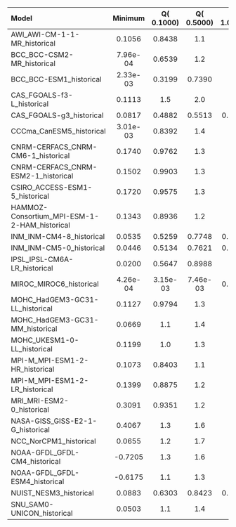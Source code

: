Model | Minimum | Q( 0.1000) | Q( 0.5000) | Q( 1.0000) | Q(    5.0) | Q(   10.0) | Q(   25.0) | Q(   50.0) | Q(   75.0) | Q(   90.0) | Q(   95.0) | Q(   99.0) | Q(   99.5) | Q(   99.9) | Maximum
 :-- |  :--:  |  :--:  |  :--:  |  :--:  |  :--:  |  :--:  |  :--:  |  :--:  |  :--:  |  :--:  |  :--:  |  :--:  |  :--:  |  :--:  |  :--: 
AWI_AWI-CM-1-1-MR_historical |  0.1056 |  0.8438 |     1.1 |     1.4 |     2.5 |     3.2 |     5.0 |     7.5 |    10.6 |    14.4 |    16.7 |    20.5 |    21.9 |    24.5 |    43.5
BCC_BCC-CSM2-MR_historical |  7.96e-04 |  0.6539 |     1.2 |     1.5 |     2.7 |     3.4 |     5.0 |     7.4 |    10.3 |    14.0 |    16.2 |    19.8 |    21.1 |    23.4 |    42.4
BCC_BCC-ESM1_historical |  2.33e-03 |  0.3199 |  0.7390 |     1.0 |     2.2 |     2.9 |     4.5 |     6.8 |     9.7 |    13.2 |    15.4 |    19.0 |    20.3 |    22.5 |    35.0
CAS_FGOALS-f3-L_historical |  0.1113 |     1.5 |     2.0 |     2.2 |     3.3 |     4.1 |     5.8 |     8.2 |    11.2 |    14.6 |    16.7 |    20.4 |    21.7 |    24.4 |    45.1
CAS_FGOALS-g3_historical |  0.0817 |  0.4882 |  0.5513 |  0.5517 |     2.9 |     3.8 |     5.6 |     7.9 |    10.8 |    14.0 |    16.0 |    19.3 |    20.5 |    22.6 |    52.5
CCCma_CanESM5_historical |  3.01e-03 |  0.8392 |     1.4 |     1.7 |     2.8 |     3.6 |     5.4 |     7.9 |    10.8 |    14.5 |    16.7 |    20.5 |    21.7 |    24.0 |    46.1
CNRM-CERFACS_CNRM-CM6-1_historical |  0.1740 |  0.9762 |     1.3 |     1.6 |     2.6 |     3.4 |     5.0 |     7.4 |    10.6 |    14.3 |    16.5 |    20.1 |    21.3 |    23.6 |    43.9
CNRM-CERFACS_CNRM-ESM2-1_historical |  0.1502 |  0.9903 |     1.3 |     1.6 |     2.6 |     3.4 |     5.0 |     7.4 |    10.6 |    14.3 |    16.4 |    20.0 |    21.3 |    23.6 |    43.7
CSIRO_ACCESS-ESM1-5_historical |  0.1720 |  0.9575 |     1.3 |     1.5 |     2.5 |     3.2 |     5.0 |     7.6 |    10.7 |    14.1 |    16.1 |    19.7 |    21.3 |    25.2 |    54.4
HAMMOZ-Consortium_MPI-ESM-1-2-HAM_historical |  0.1343 |  0.8936 |     1.2 |     1.4 |     2.4 |     3.2 |     4.8 |     7.2 |    10.3 |    13.9 |    16.1 |    20.0 |    21.3 |    23.8 |    43.0
INM_INM-CM4-8_historical |  0.0535 |  0.5259 |  0.7748 |  0.9569 |     1.8 |     2.5 |     4.2 |     6.4 |     9.5 |    13.6 |    16.1 |    20.3 |    21.7 |    24.4 |    43.0
INM_INM-CM5-0_historical |  0.0446 |  0.5134 |  0.7621 |  0.9411 |     1.8 |     2.5 |     4.2 |     6.4 |     9.5 |    13.6 |    16.1 |    20.3 |    21.7 |    24.4 |    44.1
IPSL_IPSL-CM6A-LR_historical |  0.0200 |  0.5647 |  0.8988 |     1.2 |     2.3 |     3.1 |     4.9 |     7.3 |    10.3 |    13.9 |    16.0 |    19.8 |    21.1 |    23.8 |    43.0
MIROC_MIROC6_historical |  4.26e-04 |  3.15e-03 |  7.46e-03 |  0.0539 |     1.6 |     2.4 |     4.2 |     6.7 |     9.9 |    13.8 |    16.4 |    20.8 |    22.4 |    25.5 |    45.8
MOHC_HadGEM3-GC31-LL_historical |  0.1127 |  0.9794 |     1.3 |     1.4 |     2.2 |     3.0 |     4.8 |     7.4 |    10.4 |    13.8 |    15.7 |    18.9 |    20.0 |    22.2 |    38.4
MOHC_HadGEM3-GC31-MM_historical |  0.0669 |     1.1 |     1.4 |     1.6 |     2.5 |     3.3 |     5.2 |     7.9 |    10.9 |    14.4 |    16.4 |    19.8 |    21.1 |    23.9 |    46.3
MOHC_UKESM1-0-LL_historical |  0.1199 |     1.0 |     1.3 |     1.5 |     2.3 |     3.0 |     4.9 |     7.5 |    10.4 |    13.7 |    15.7 |    18.9 |    20.0 |    22.2 |    43.4
MPI-M_MPI-ESM1-2-HR_historical |  0.1073 |  0.8403 |     1.1 |     1.4 |     2.4 |     3.2 |     4.9 |     7.3 |    10.4 |    14.1 |    16.3 |    20.0 |    21.3 |    23.8 |    44.2
MPI-M_MPI-ESM1-2-LR_historical |  0.1399 |  0.8875 |     1.2 |     1.4 |     2.5 |     3.3 |     5.0 |     7.4 |    10.5 |    14.2 |    16.5 |    20.3 |    21.6 |    24.1 |    41.5
MRI_MRI-ESM2-0_historical |  0.3091 |  0.9351 |     1.2 |     1.4 |     2.4 |     3.4 |     5.9 |     8.6 |    12.1 |    16.4 |    19.4 |    24.2 |    25.9 |    29.7 |   170.7
NASA-GISS_GISS-E2-1-G_historical |  0.4067 |     1.3 |     1.6 |     1.8 |     2.5 |     3.1 |     4.3 |     6.4 |     9.5 |    13.0 |    15.2 |    19.0 |    20.3 |    22.8 |    35.3
NCC_NorCPM1_historical |  0.0655 |     1.2 |     1.7 |     2.0 |     3.2 |     4.0 |     5.6 |     7.8 |    10.5 |    13.7 |    15.7 |    19.1 |    20.3 |    22.4 |    36.6
NOAA-GFDL_GFDL-CM4_historical | -0.7205 |     1.3 |     1.6 |     1.7 |     2.6 |     3.2 |     4.9 |     7.6 |    10.8 |    14.6 |    16.9 |    20.8 |    22.3 |    25.3 |    48.1
NOAA-GFDL_GFDL-ESM4_historical | -0.6175 |     1.1 |     1.3 |     1.6 |     2.5 |     3.2 |     4.8 |     7.5 |    10.7 |    14.7 |    16.9 |    20.9 |    22.3 |    25.2 |    46.6
NUIST_NESM3_historical |  0.0883 |  0.6303 |  0.8423 |  0.9932 |     1.7 |     2.4 |     3.9 |     6.2 |     9.0 |    12.1 |    14.1 |    17.6 |    18.7 |    21.0 |    35.9
SNU_SAM0-UNICON_historical |  0.0503 |     1.1 |     1.4 |     1.7 |     2.9 |     3.7 |     5.2 |     7.6 |    10.6 |    14.4 |    16.7 |    20.5 |    21.8 |    24.4 |    41.7
